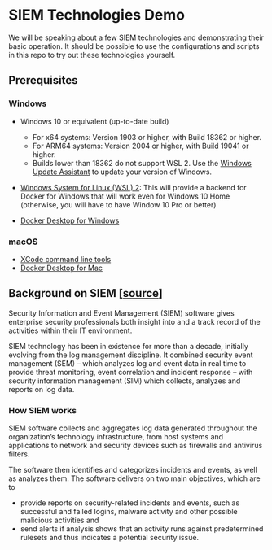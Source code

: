 # SIEM Technologies Demo

We will be speaking about a few SIEM technologies and demonstrating their basic operation. It should be possible to use the configurations and scripts in this repo to try out these technologies yourself. 

## Prerequisites 

### Windows

- Windows 10 or equivalent (up-to-date build)
    - For x64 systems: Version 1903 or higher, with Build 18362 or higher.
    - For ARM64 systems: Version 2004 or higher, with Build 19041 or higher.
    - Builds lower than 18362 do not support WSL 2. Use the [Windows Update
      Assistant](https://www.microsoft.com/software-download/windows10) to
      update your version of Windows.

- [Windows System for Linux (WSL) 2](https://docs.microsoft.com/en-us/windows/wsl/install-win10#manual-installation-steps): This will provide a backend for Docker for Windows that will work even for Windows 10 Home (otherwise, you will have to have Window 10 Pro or better)
- [Docker Desktop for Windows](https://docs.docker.com/docker-for-windows/install/)

### macOS

- [XCode command line tools](https://medium.com/flawless-app-stories/install-command-line-tools-on-macos-catalina-anansewaa-com-6f8c63120fd8)
- [Docker Desktop for Mac](https://docs.docker.com/docker-for-mac/install/)

## Background on SIEM [[source](https://www.csoonline.com/article/2124604/what-is-siem-software-how-it-works-and-how-to-choose-the-right-tool.html)]

Security Information and Event Management (SIEM) software gives enterprise security professionals both insight into and a track record of the activities within their IT environment. 

SIEM technology has been in existence for more than a decade, initially evolving from the log management discipline. It combined security event management (SEM) – which analyzes log and event data in real time to provide threat monitoring, event correlation and incident response – with security information management (SIM) which collects, analyzes and reports on log data.           

### How SIEM works

SIEM software collects and aggregates log data generated throughout the organization’s technology infrastructure, from host systems and applications to network and security devices such as firewalls and antivirus filters.

The software then identifies and categorizes incidents and events, as well as analyzes them. The software delivers on two main objectives, which are to

- provide reports on security-related incidents and events, such as successful
  and failed logins, malware activity and other possible malicious activities
  and
- send alerts if analysis shows that an activity runs against predetermined
  rulesets and thus indicates a potential security issue.


